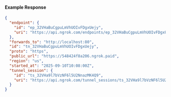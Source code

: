 <!-- Code generated for API Clients. DO NOT EDIT. -->

#### Example Response

```json
{
  "endpoint": {
    "id": "ep_32VHaBuCgpuLmVhUOIvFDgxUejy",
    "uri": "https://api.ngrok.com/endpoints/ep_32VHaBuCgpuLmVhUOIvFDgxUejy"
  },
  "forwards_to": "http://localhost:80",
  "id": "tn_32VHaBuCgpuLmVhUOIvFDgxUejy",
  "proto": "https",
  "public_url": "https://548424f8a206.ngrok.paid",
  "region": "us",
  "started_at": "2025-09-10T10:08:00Z",
  "tunnel_session": {
    "id": "ts_32VHa9l7bVzNF6l5U2NnazMK4Q9",
    "uri": "https://api.ngrok.com/tunnel_sessions/ts_32VHa9l7bVzNF6l5U2NnazMK4Q9"
  }
}
```
